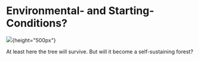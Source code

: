 
# Environmental- and Starting-Conditions?

![](../../../images/open_source/farming/tree-rudloc_road-small.jpg){height="500px"}

<aside class="notes">
    At least here the tree will survive. But will it become a self-sustaining forest?
</aside>

